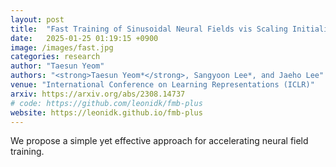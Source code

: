 ```yaml
---
layout: post
title:  "Fast Training of Sinusoidal Neural Fields vis Scaling Initialization"
date:   2025-01-25 01:19:15 +0900
image: /images/fast.jpg
categories: research
author: "Taesun Yeom"
authors: "<strong>Taesun Yeom*</strong>, Sangyoon Lee*, and Jaeho Lee"
venue: "International Conference on Learning Representations (ICLR)"
arxiv: https://arxiv.org/abs/2308.14737
# code: https://github.com/leonidk/fmb-plus
website: https://leonidk.github.io/fmb-plus
---
```

We propose a simple yet effective approach for accelerating neural field training.